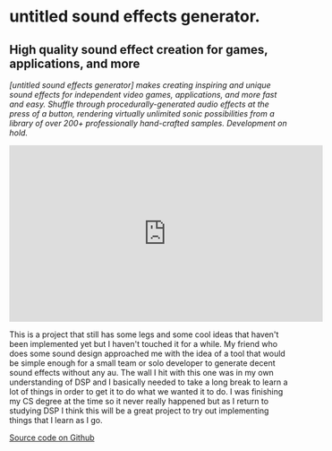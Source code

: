 # untitled sound effects generator.

## **High quality sound effect creation for games, applications, and more**

*[untitled sound effects generator] makes creating inspiring and unique sound effects for independent video games, applications, and more fast and easy. Shuffle through procedurally-generated audio effects at the press of a button, rendering virtually unlimited sonic possibilities from a library of over 200+ professionally hand-crafted samples. Development on hold.*

<iframe width="560" height="315" src="https://www.youtube.com/embed/45YiGWcj3KI" title="YouTube video player" frameborder="0" allow="accelerometer; autoplay; clipboard-write; encrypted-media; gyroscope; picture-in-picture; web-share" allowfullscreen></iframe>

This is a project that still has some legs and some cool ideas that haven't been implemented yet but I haven't touched it for a while. My friend who does some sound design approached me with the idea of a tool that would be simple enough for a small team or solo developer to generate decent sound effects without any au. The wall I hit with this one was in my own understanding of DSP and I basically needed to take a long break to learn a lot of things in order to get it to do what we wanted it to do. I was finishing my CS degree at the time so it never really happened but as I return to studying DSP I think this will be a great project to try out implementing things that I learn as I go.

[Source code on Github](https://github.com/plungepool/Game-SFX-Generator)